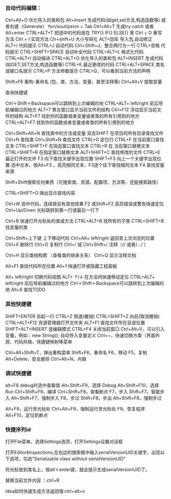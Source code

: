 ### 自动代码编辑：

Ctrl+Alt+O 优化导入的类和包 
Alt+Insert 生成代码(如get,set方法,构造函数等) 或者右键（Generate） 
fori/sout/psvm + Tab 
Ctrl+Alt+T 生成try catch 或者 Alt+enter 
CTRL+ALT+T 把选中的代码放在 TRY{} IF{} ELSE{} 里 
Ctrl + O 重写方法 
Ctrl + I 实现方法 
Ctr+shift+U 大小写转化 
ALT+回车 导入包,自动修正 
ALT+/ 代码提示 
CTRL+J 自动代码 
Ctrl+Shift+J，整合两行为一行 
CTRL+空格 代码提示 
CTRL+SHIFT+SPACE 自动补全代码 
CTRL+ALT+L 格式化代码 
CTRL+ALT+I 自动缩进 
CTRL+ALT+O 优化导入的类和包 
ALT+INSERT 生成代码(如GET,SET方法,构造函数等) 
CTRL+E 最近更改的代码 
CTRL+ALT+SPACE 类名或接口名提示 
CTRL+P 方法参数提示 
CTRL+Q，可以看到当前方法的声明

Shift+F6 重构-重命名 (包、类、方法、变量、甚至注释等) 
Ctrl+Alt+V 提取变量


查询快捷键

Ctrl＋Shift＋Backspace可以跳转到上次编辑的地 
CTRL+ALT+ left/right 前后导航编辑过的地方 
ALT+7 靠左窗口显示当前文件的结构 
Ctrl+F12 浮动显示当前文件的结构 
ALT+F7 找到你的函数或者变量或者类的所有引用到的地方 
CTRL+ALT+F7 找到你的函数或者变量或者类的所有引用到的地方

Ctrl+Shift+Alt+N 查找类中的方法或变量 
双击SHIFT 在项目的所有目录查找文件 
Ctrl+N 查找类 
Ctrl+Shift+N 查找文件 
CTRL+G 定位行 
CTRL+F 在当前窗口查找文本 
CTRL+SHIFT+F 在指定窗口查找文本 
CTRL+R 在 当前窗口替换文本 
CTRL+SHIFT+R 在指定窗口替换文本 
ALT+SHIFT+C 查找修改的文件 
CTRL+E 最近打开的文件 
F3 向下查找关键字出现位置 
SHIFT+F3 向上一个关键字出现位置 
选中文本，按Alt+F3 ，高亮相同文本，F3逐个往下查找相同文本 
F4 查找变量来源

Shift+Shift搜索任何東西（可搜索类、资源、配置项、方法等，还能搜索路径）

CTRL+SHIFT+O 弹出显示查找内容

Ctrl+W 选中代码，连续按会有其他效果 
F2 或Shift+F2 高亮错误或警告快速定位 
Ctrl+Up/Down 光标跳转到第一行或最后一行下

Ctrl+B 快速打开光标处的类或方法 
CTRL+ALT+B 找所有的子类 
CTRL+SHIFT+B 找变量的类

Ctrl+Shift+上下键 上下移动代码 
Ctrl+Alt+ left/right 返回至上次浏览的位置 
Ctrl+X 删除行 
Ctrl+D 复制行 
Ctrl+/ 或 Ctrl+Shift+/ 注释（// 或者/…/ ）

Ctrl+H 显示类结构图 （查看类的继承关系）
Ctrl+Q 显示注释文档

Alt+F1 查找代码所在位置 
Alt+1 快速打开或隐藏工程面板

Alt+ left/right 切换代码视图 
ALT+ ↑/↓ 在方法间快速移动定位 
CTRL+ALT+ left/right 前后导航编辑过的地方 
Ctrl＋Shift＋Backspace可以跳转到上次编辑的地 
Alt+6 查找TODO

### 其他快捷键

SHIFT+ENTER 另起一行 
CTRL+Z 倒退(撤销) 
CTRL+SHIFT+Z 向前(取消撤销) 
CTRL+ALT+F12 资源管理器打开文件夹 
ALT+F1 查找文件所在目录位置 
SHIFT+ALT+INSERT 竖编辑模式 
CTRL+F4 关闭当前窗口 
Ctrl+Alt+V，可以引入变量。例如：new String(); 自动导入变量定义 
Ctrl+~，快速切换方案（界面外观、代码风格、快捷键映射等菜单

Ctrl+Alt+Shift+T，弹出重构菜单 
Shift+F6，重命名 
F6，移动 
F5，复制 
Alt+Delete，安全删除 
Ctrl+Alt+N，内联

### 调试快捷键

alt+F8 debug时选中查看值 
Alt+Shift+F9，选择 Debug 
Alt+Shift+F10，选择 Run 
Ctrl+Shift+F9，编译 
Ctrl+Shift+F8，查看断点
F7，步入 
Shift+F7，智能步入 
Alt+Shift+F7，强制步入 
F8，步过 
Shift+F8，步出 
Alt+Shift+F8，强制步过

Alt+F9，运行至光标处 
Ctrl+Alt+F9，强制运行至光标处 
F9，恢复程序 
Alt+F10，定位到断点

### 快捷序列id

打开File菜单，选择Settings选项，打开Settings设置对话框

打开Editor》Inspections,在右边的搜索框中输入serialVersionUID关键字，出现以下选项，勾选"Serializable class without serialVersionUID"

将光标放到类名上，按atl＋enter键，就会提示生成serialVersionUID了。

替换当前文件内容 ：ctrl+R

Idea如何快速生成方法返回值:ctrl+alt+v